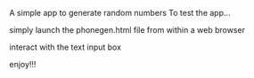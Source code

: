 A simple app to generate random numbers
To test the app...    

simply launch the phonegen.html file from within a web browser   

interact with the text input box   

enjoy!!!
